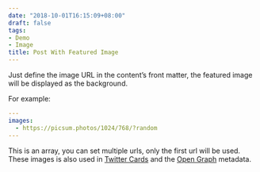 ```yaml
---
date: "2018-10-01T16:15:09+08:00"
draft: false
tags:
- Demo
- Image
title: Post With Featured Image
---
```


Just define the image URL in the content’s front matter, the featured image will be displayed as the background.

For example:

```yaml
---
images:
  - https://picsum.photos/1024/768/?random
---

```

This is an array, you can set multiple urls, only the first url will be used. These images is also used in [Twitter Cards](https://developer.twitter.com/en/docs/tweets/optimize-with-cards/guides/getting-started.html) and the [Open Graph](http://ogp.me/) metadata.
